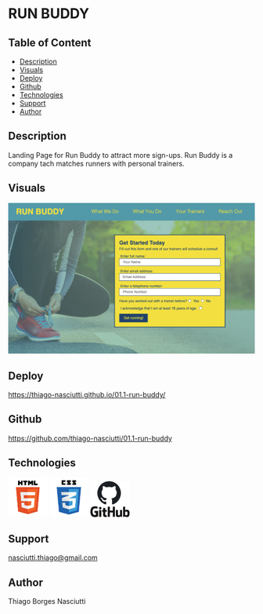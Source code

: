 # RUN BUDDY

## Table of Content
 
 * [Description](#description)
 * [Visuals](#visuals)
 * [Deploy](#deploy)
 * [Github](#github)
 * [Technologies](#technologies)
 * [Support](#support)
 * [Author](#author)

## Description

Landing Page for Run Buddy to attract more sign-ups.
Run Buddy is a company tach matches runners with personal trainers.

## Visuals

![screenshot](./assets/images/screenshots/Screen%20Shot%202022-12-27%20at%208.38.17%20PM.png)


## Deploy
https://thiago-nasciutti.github.io/01.1-run-buddy/

## Github
https://github.com/thiago-nasciutti/01.1-run-buddy

## Technologies
<img src="./assets/images/technologies/html-logo.png" width="80">
<img src="./assets/images/technologies/css-logo.png" width="80">
<img src="./assets/images/technologies/git-logo.png" width="80">

## Support
nasciutti.thiago@gmail.com

## Author
Thiago Borges Nasciutti



